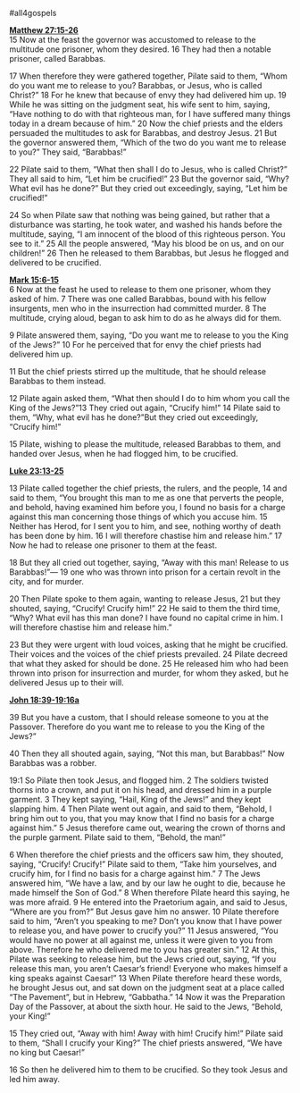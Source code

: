 #all4gospels 

**[Matthew 27:15-26](http://www.blueletterbible.org/search/preSearch.cfm?Criteria=Matthew+27.15-26&t=NIV)**  
15 Now at the feast the governor was accustomed to release to the multitude one prisoner, whom they desired. 16 They had then a notable prisoner, called Barabbas.

17 When therefore they were gathered together, Pilate said to them, “Whom do you want me to release to you? Barabbas, or Jesus, who is called Christ?” 18 For he knew that because of envy they had delivered him up. 19 While he was sitting on the judgment seat, his wife sent to him, saying, “Have nothing to do with that righteous man, for I have suffered many things today in a dream because of him.” 20 Now the chief priests and the elders persuaded the multitudes to ask for Barabbas, and destroy Jesus. 21 But the governor answered them, “Which of the two do you want me to release to you?” They said, “Barabbas!”

22 Pilate said to them, “What then shall I do to Jesus, who is called Christ?” They all said to him, “Let him be crucified!” 23 But the governor said, “Why? What evil has he done?” But they cried out exceedingly, saying, “Let him be crucified!”

24 So when Pilate saw that nothing was being gained, but rather that a disturbance was starting, he took water, and washed his hands before the multitude, saying, “I am innocent of the blood of this righteous person. You see to it.” 25 All the people answered, “May his blood be on us, and on our children!” 26 Then he released to them Barabbas, but Jesus he flogged and delivered to be crucified.

**[Mark 15:6-15](http://www.blueletterbible.org/search/preSearch.cfm?Criteria=Mark+15.6-15&t=NIV)**  
6 Now at the feast he used to release to them one prisoner, whom they asked of him. 7 There was one called Barabbas, bound with his fellow insurgents, men who in the insurrection had committed murder. 8 The multitude, crying aloud, began to ask him to do as he always did for them.

9 Pilate answered them, saying, “Do you want me to release to you the King of the Jews?” 10 For he perceived that for envy the chief priests had delivered him up.

11 But the chief priests stirred up the multitude, that he should release Barabbas to them instead.

12 Pilate again asked them, “What then should I do to him whom you call the King of the Jews?”13 They cried out again, “Crucify him!” 14 Pilate said to them, “Why, what evil has he done?”But they cried out exceedingly, “Crucify him!”

15 Pilate, wishing to please the multitude, released Barabbas to them, and handed over Jesus, when he had flogged him, to be crucified.

**[Luke 23:13-25](http://www.blueletterbible.org/search/preSearch.cfm?Criteria=Luke+23.13-25&t=NIV)**

13 Pilate called together the chief priests, the rulers, and the people, 14 and said to them, “You brought this man to me as one that perverts the people, and behold, having examined him before you, I found no basis for a charge against this man concerning those things of which you accuse him. 15 Neither has Herod, for I sent you to him, and see, nothing worthy of death has been done by him. 16 I will therefore chastise him and release him.” 17 Now he had to release one prisoner to them at the feast.

18 But they all cried out together, saying, “Away with this man! Release to us Barabbas!”— 19 one who was thrown into prison for a certain revolt in the city, and for murder.

20 Then Pilate spoke to them again, wanting to release Jesus, 21 but they shouted, saying, “Crucify! Crucify him!” 22 He said to them the third time, “Why? What evil has this man done? I have found no capital crime in him. I will therefore chastise him and release him.”

23 But they were urgent with loud voices, asking that he might be crucified. Their voices and the voices of the chief priests prevailed. 24 Pilate decreed that what they asked for should be done. 25 He released him who had been thrown into prison for insurrection and murder, for whom they asked, but he delivered Jesus up to their will.

**[John 18:39-19:16a](http://www.blueletterbible.org/search/preSearch.cfm?Criteria=John+18.39-19.16a&t=NIV)**

39 But you have a custom, that I should release someone to you at the Passover. Therefore do you want me to release to you the King of the Jews?”

40 Then they all shouted again, saying, “Not this man, but Barabbas!” Now Barabbas was a robber.

19:1 So Pilate then took Jesus, and flogged him. 2 The soldiers twisted thorns into a crown, and put it on his head, and dressed him in a purple garment. 3 They kept saying, “Hail, King of the Jews!” and they kept slapping him. 4 Then Pilate went out again, and said to them, “Behold, I bring him out to you, that you may know that I find no basis for a charge against him.” 5 Jesus therefore came out, wearing the crown of thorns and the purple garment. Pilate said to them, “Behold, the man!”

6 When therefore the chief priests and the officers saw him, they shouted, saying, “Crucify! Crucify!” Pilate said to them, “Take him yourselves, and crucify him, for I find no basis for a charge against him.” 7 The Jews answered him, “We have a law, and by our law he ought to die, because he made himself the Son of God.” 8 When therefore Pilate heard this saying, he was more afraid. 9 He entered into the Praetorium again, and said to Jesus, “Where are you from?” But Jesus gave him no answer. 10 Pilate therefore said to him, “Aren’t you speaking to me? Don’t you know that I have power to release you, and have power to crucify you?” 11 Jesus answered, “You would have no power at all against me, unless it were given to you from above. Therefore he who delivered me to you has greater sin.” 12 At this, Pilate was seeking to release him, but the Jews cried out, saying, “If you release this man, you aren’t Caesar’s friend! Everyone who makes himself a king speaks against Caesar!” 13 When Pilate therefore heard these words, he brought Jesus out, and sat down on the judgment seat at a place called “The Pavement”, but in Hebrew, “Gabbatha.” 14 Now it was the Preparation Day of the Passover, at about the sixth hour. He said to the Jews, “Behold, your King!”

15 They cried out, “Away with him! Away with him! Crucify him!” Pilate said to them, “Shall I crucify your King?” The chief priests answered, “We have no king but Caesar!”

16 So then he delivered him to them to be crucified. So they took Jesus and led him away.